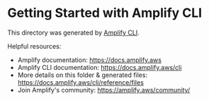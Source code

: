 # Getting Started with Amplify CLI

This directory was generated by [Amplify CLI](https://docs.amplify.aws/cli).

Helpful resources:

- Amplify documentation: https://docs.amplify.aws
- Amplify CLI documentation: https://docs.amplify.aws/cli
- More details on this folder & generated
  files: https://docs.amplify.aws/cli/reference/files
- Join Amplify's community: https://amplify.aws/community/
